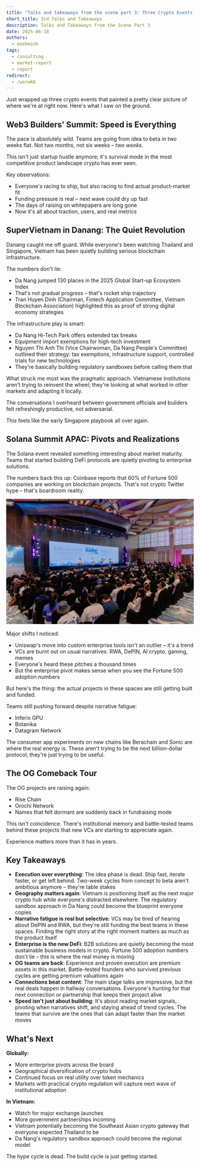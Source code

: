 ```yaml
---
title: "Talks and takeaways from the scene part 3: Three Crypto Events, One Reality Check"
short_title: 3rd Talks and Takeaways
description: Talks and Takeaways from the Scene Part 3
date: 2025-06-18
authors:
  - ooohminh
tags:
  - consulting
  - market-report
  - report
redirect:
  - /worwKA
---
```


Just wrapped up three crypto events that painted a pretty clear picture of where we're at right now. Here's what I saw on the ground.

## **Web3 Builders' Summit: Speed is Everything**

The pace is absolutely wild. Teams are going from idea to beta in two weeks flat. Not two months, not six weeks – *two weeks*.

This isn't just startup hustle anymore; it's survival mode in the most competitive product landscape crypto has ever seen.

Key observations:

- Everyone's racing to ship, but also racing to find actual product-market fit
- Funding pressure is real – next wave could dry up fast
- The days of raising on whitepapers are long gone
- Now it's all about traction, users, and real metrics

## **SuperVietnam in Danang: The Quiet Revolution**

Danang caught me off guard. While everyone's been watching Thailand and Singapore, Vietnam has been quietly building serious blockchain infrastructure.

The numbers don't lie:

- Da Nang jumped 130 places in the 2025 Global Start-up Ecosystem Index
- That's not gradual progress – that's rocket ship trajectory
- Tran Huyen Dinh (Chairman, Fintech Application Committee, Vietnam Blockchain Association) highlighted this as proof of strong digital economy strategies

The infrastructure play is smart:

- Da Nang Hi-Tech Park offers extended tax breaks
- Equipment import exemptions for high-tech investment
- Nguyen Thi Anh Thi (Vice Chairwoman, Da Nang People's Committee) outlined their strategy: tax exemptions, infrastructure support, controlled trials for new technologies
- They're basically building regulatory sandboxes before calling them that

What struck me most was the pragmatic approach. Vietnamese institutions aren't trying to reinvent the wheel; they're looking at what worked in other markets and adapting it locally.

The conversations I overheard between government officials and builders felt refreshingly productive, not adversarial.

This feels like the early Singapore playbook all over again.

## **Solana Summit APAC: Pivots and Realizations**

The Solana event revealed something interesting about market maturity. Teams that started building DeFi protocols are quietly pivoting to enterprise solutions.

The numbers back this up: Coinbase reports that 60% of Fortune 500 companies are working on blockchain projects. That's not crypto Twitter hype – that's boardroom reality.

![](assets/event3-1.webp)

Major shifts I noticed:

- Uniswap's move into custom enterprise tools isn't an outlier – it's a trend
- VCs are burnt out on usual narratives: RWA, DePIN, AI crypto, gaming, memes
- Everyone's heard these pitches a thousand times
- But the enterprise pivot makes sense when you see the Fortune 500 adoption numbers

But here's the thing: the actual projects in these spaces are still getting built and funded.

Teams still pushing forward despite narrative fatigue:

- Inferix GPU
- Botanika
- Datagram Network

The consumer app experiments on new chains like Berachain and Sonic are where the real energy is. These aren't trying to be the next billion-dollar protocol; they're just trying to be useful.

## **The OG Comeback Tour**

The OG projects are raising again:

- Rise Chain
- Orochi Network
- Names that felt dormant are suddenly back in fundraising mode

This isn't coincidence. There's institutional memory and battle-tested teams behind these projects that new VCs are starting to appreciate again.

Experience matters more than it has in years.

## **Key Takeaways**

- **Execution over everything**: The idea phase is dead. Ship fast, iterate faster, or get left behind. Two-week cycles from concept to beta aren't ambitious anymore – they're table stakes
- **Geography matters again**: Vietnam is positioning itself as the next major crypto hub while everyone's distracted elsewhere. The regulatory sandbox approach in Da Nang could become the blueprint everyone copies
- **Narrative fatigue is real but selective**: VCs may be tired of hearing about DePIN and RWA, but they're still funding the best teams in these spaces. Finding the right story at the right moment matters as much as the product itself
- **Enterprise is the new DeFi**: B2B solutions are quietly becoming the most sustainable business models in crypto. Fortune 500 adoption numbers don't lie – this is where the real money is moving
- **OG teams are back**: Experience and proven execution are premium assets in this market. Battle-tested founders who survived previous cycles are getting premium valuations again
- **Connections beat content**: The main stage talks are impressive, but the real deals happen in hallway conversations. Everyone's hunting for that next connection or partnership that keeps their project alive
- **Speed isn't just about building**: It's about reading market signals, pivoting when narratives shift, and staying ahead of trend cycles. The teams that survive are the ones that can adapt faster than the market moves

## **What's Next**

**Globally:**

- More enterprise pivots across the board
- Geographical diversification of crypto hubs
- Continued focus on real utility over token mechanics
- Markets with practical crypto regulation will capture next wave of institutional adoption

**In Vietnam:**

- Watch for major exchange launches
- More government partnerships incoming
- Vietnam potentially becoming the Southeast Asian crypto gateway that everyone expected Thailand to be
- Da Nang's regulatory sandbox approach could become the regional model

The hype cycle is dead. The build cycle is just getting started.